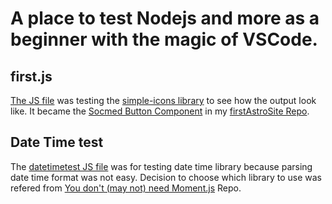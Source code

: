 # A place to test Nodejs and more as a beginner with the magic of VSCode.

## first.js

[The JS file](first.js) was testing the [simple-icons library](https://github.com/simple-icons/simple-icons) to see how the output look like. It became the [Socmed Button Component](https://github.com/headsink/firstAstroSite/blob/master/src/components/SocmedButton.astro) in my [firstAstroSite Repo](https://github.com/headsink/firstAstroSite).

## Date Time test

The [datetimetest JS file](datetimetest.js) was for testing date time library because parsing date time format was not easy. Decision to choose which library to use was refered from [You don't (may not) need Moment.js](https://github.com/you-dont-need/You-Dont-Need-Momentjs#string--date-format) Repo.